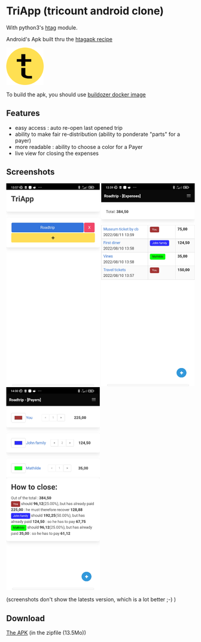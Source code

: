 # TriApp (tricount android clone)

With python3's [htag](https://github.com/manatlan/htag) module.

Android's Apk built thru the [htagapk recipe](https://github.com/manatlan/htagapk)

<img src="app/triapp.png" width="100" height="100">

To build the apk, you should use [buildozer docker image](https://github.com/manatlan/maar/blob/main/buildozer_build.md)

## Features

 - easy access : auto re-open last opened trip
 - ability to make fair re-distribution (ability to ponderate "parts" for a payer)
 - more readable : ability to choose a color for a Payer
 - live view for closing the expenses
 
## Screenshots

<img src="shot1.jpg" width="250"> <img src="shot2.jpg" width="250" > <img src="shot3.jpg" width="250" >

(screenshots don't show the latests version, which is a lot better ;-) )

## Download

[The APK](https://github.com/manatlan/TriApp/suites/8010500167/artifacts/343578779) (in the zipfile (13.5Mo))
